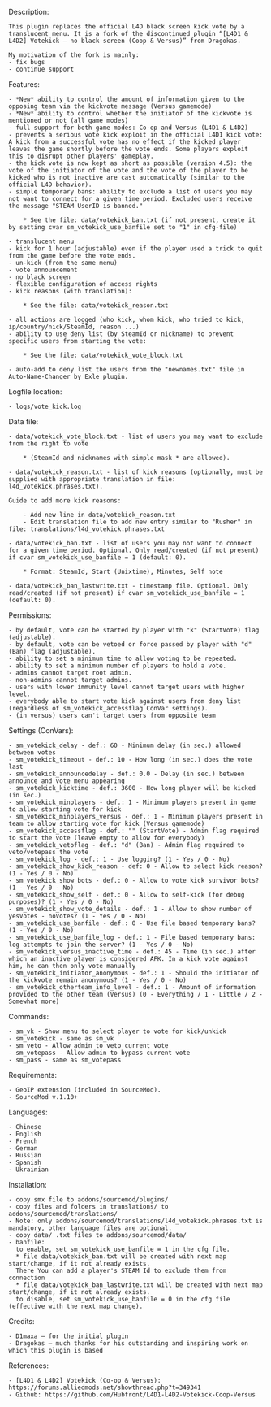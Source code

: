 Description:

    This plugin replaces the official L4D black screen kick vote by a translucent menu. It is a fork of the discontinued plugin “[L4D1 & L4D2] Votekick – no black screen (Coop & Versus)” from Dragokas.

    My motivation of the fork is mainly:
    - fix bugs
    - continue support

Features:

    - *New* ability to control the amount of information given to the opposing team via the kickvote message (Versus gamemode)
	- *New* ability to control whether the initiator of the kickvote is mentioned or not (all game modes)
	- full support for both game modes: Co-op and Versus (L4D1 & L4D2)
    - prevents a serious vote kick exploit in the official L4D1 kick vote: A kick from a successful vote has no effect if the kicked player leaves the game shortly before the vote ends. Some players exploit this to disrupt other players' gameplay.
    - the kick vote is now kept as short as possible (version 4.5): the vote of the initiator of the vote and the vote of the player to be kicked who is not inactive are cast automatically (similar to the official L4D behavior).
    - simple temporary bans: ability to exclude a list of users you may not want to connect for a given time period. Excluded users receive the message "STEAM UserID is banned."
	 
        * See the file: data/votekick_ban.txt (if not present, create it by setting cvar sm_votekick_use_banfile set to "1" in cfg-file)
		
    - translucent menu
    - kick for 1 hour (adjustable) even if the player used a trick to quit from the game before the vote ends.
    - un-kick (from the same menu)
    - vote announcement
    - no black screen
    - flexible configuration of access rights
    - kick reasons (with translation):

        * See the file: data/votekick_reason.txt

    - all actions are logged (who kick, whom kick, who tried to kick, ip/country/nick/SteamId, reason ...)
    - ability to use deny list (by SteamId or nickname) to prevent specific users from starting the vote:

        * See the file: data/votekick_vote_block.txt

    - auto-add to deny list the users from the "newnames.txt" file in Auto-Name-Changer by Exle plugin.

Logfile location:

    - logs/vote_kick.log

Data file:

    - data/votekick_vote_block.txt - list of users you may want to exclude from the right to vote

        * (SteamId and nicknames with simple mask * are allowed).

    - data/votekick_reason.txt - list of kick reasons (optionally, must be supplied with appropriate translation in file: l4d_votekick.phrases.txt).

    Guide to add more kick reasons:

        - Add new line in data/votekick_reason.txt
        - Edit translation file to add new entry similar to "Rusher" in file: translations/l4d_votekick.phrases.txt
    
    - data/votekick_ban.txt - list of users you may not want to connect for a given time period. Optional. Only read/created (if not present) if cvar sm_votekick_use_banfile = 1 (default: 0).

        * Format: SteamId, Start (Unixtime), Minutes, Self note

    - data/votekick_ban_lastwrite.txt - timestamp file. Optional. Only read/created (if not present) if cvar sm_votekick_use_banfile = 1 (default: 0).

Permissions:

    - by default, vote can be started by player with "k" (StartVote) flag (adjustable).
    - by default, vote can be vetoed or force passed by player with "d" (Ban) flag (adjustable).
    - ability to set a minimum time to allow voting to be repeated.
    - ability to set a minimum number of players to hold a vote.
    - admins cannot target root admin.
    - non-admins cannot target admins.
    - users with lower immunity level cannot target users with higher level.
    - everybody able to start vote kick against users from deny list (regardless of sm_votekick_accessflag ConVar settings).
    - (in versus) users can't target users from opposite team

Settings (ConVars):

    - sm_votekick_delay - def.: 60 - Minimum delay (in sec.) allowed between votes
    - sm_votekick_timeout - def.: 10 - How long (in sec.) does the vote last
    - sm_votekick_announcedelay - def.: 0.0 - Delay (in sec.) between announce and vote menu appearing
    - sm_votekick_kicktime - def.: 3600 - How long player will be kicked (in sec.)
    - sm_votekick_minplayers - def.: 1 - Minimum players present in game to allow starting vote for kick
    - sm_votekick_minplayers_versus - def.: 1 - Minimum players present in team to allow starting vote for kick (Versus gamemode)
    - sm_votekick_accessflag - def.: "" (StartVote) - Admin flag required to start the vote (leave empty to allow for everybody)
    - sm_votekick_vetoflag - def.: "d" (Ban) - Admin flag required to veto/votepass the vote
    - sm_votekick_log - def.: 1 - Use logging? (1 - Yes / 0 - No)
    - sm_votekick_show_kick_reason - def: 0 - Allow to select kick reason? (1 - Yes / 0 - No)
    - sm_votekick_show_bots - def.: 0 - Allow to vote kick survivor bots? (1 - Yes / 0 - No)
    - sm_votekick_show_self - def.: 0 - Allow to self-kick (for debug purposes)? (1 - Yes / 0 - No)
    - sm_votekick_show_vote_details - def.: 1 - Allow to show number of yesVotes - noVotes? (1 - Yes / 0 - No)
    - sm_votekick_use_banfile - def.: 0 - Use file based temporary bans? (1 - Yes / 0 - No)
    - sm_votekick_use_banfile_log - def.: 1 - File based temporary bans: log attempts to join the server? (1 - Yes / 0 - No)
    - sm_votekick_versus_inactive_time - def.: 45 - Time (in sec.) after which an inactive player is considered AFK. In a kick vote against him, he can then only vote manually
	- sm_votekick_initiator_anonymous - def.: 1 - Should the initiator of the kickvote remain anonymous? (1 - Yes / 0 - No)
	- sm_votekick_otherteam_info_level - def.: 1 - Amount of information provided to the other team (Versus) (0 - Everything / 1 - Little / 2 - Somewhat more)

Commands:

    - sm_vk - Show menu to select player to vote for kick/unkick
    - sm_votekick - same as sm_vk
    - sm_veto - Allow admin to veto current vote
    - sm_votepass - Allow admin to bypass current vote
    - sm_pass - same as sm_votepass

Requirements:

    - GeoIP extension (included in SourceMod).
    - SourceMod v.1.10+

Languages:

    - Chinese
    - English
    - French
    - German
    - Russian
    - Spanish
    - Ukrainian

Installation:

    - copy smx file to addons/sourcemod/plugins/
    - copy files and folders in translations/ to addons/sourcemod/translations/
    - Note: only addons/sourcemod/translations/l4d_votekick.phrases.txt is mandatory, other language files are optional.
    - copy data/ .txt files to addons/sourcemod/data/
    - banfile:
      to enable, set sm_votekick_use_banfile = 1 in the cfg file. 	  
      * file data/votekick_ban.txt will be created with next map start/change, if it not already exists.
      There You can add a player's STEAM Id to exclude them from connection
      * file data/votekick_ban_lastwrite.txt will be created with next map start/change, if it not already exists.    
      to disable, set sm_votekick_use_banfile = 0 in the cfg file (effective with the next map change).
    
Credits:

    - D1maxa – for the initial plugin
    - Dragokas – much thanks for his outstanding and inspiring work on which this plugin is based
  
References:
    
    - [L4D1 & L4D2] Votekick (Co-op & Versus): https://forums.alliedmods.net/showthread.php?t=349341
	- Github: https://github.com/Hubfront/L4D1-L4D2-Votekick-Coop-Versus

